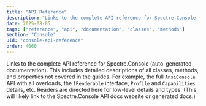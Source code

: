 ```yaml
---
title: "API Reference"
description: "Links to the complete API reference for Spectre.Console (auto-generated documentation)"
date: 2025-08-05
tags: ["reference", "api", "documentation", "classes", "methods"]
section: "Console"
uid: "console-api-reference"
order: 4060
---
```


Links to the complete API reference for Spectre.Console (auto-generated documentation). This includes detailed descriptions of all classes, methods, and properties not covered in the guides. For example, the full `AnsiConsole` API with all overloads, the `IRenderable` interface, `Profile` and `Capabilities` details, etc. Readers are directed here for low-level details and types. (This will likely link to the Spectre.Console API docs website or generated docs.)